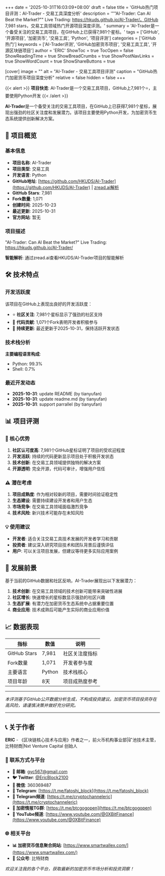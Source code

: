 +++
date = '2025-10-31T16:03:09+08:00'
draft = false
title = 'GitHub热门项目评测：AI-Trader - 交易工具深度分析'
description = '""AI-Trader: Can AI Beat the Market?"" Live Trading: https://hkuds.github.io/AI-Trader/。GitHub 7,981 stars，交易工具领域热门开源项目深度评测。'
summary = 'AI-Trader是一个备受关注的交易工具项目，在GitHub上已获得7,981个星标。'
tags = ['GitHub', '开源项目', '加密货币', '交易工具', 'Python', '项目评测']
categories = ['GitHub热门']
keywords = ['AI-Trader评测', 'GitHub加密货币项目', '交易工具工具', '开源区块链项目']
author = 'ERIC'
ShowToc = true
TocOpen = false
ShowReadingTime = true
ShowBreadCrumbs = true
ShowPostNavLinks = true
ShowWordCount = true
ShowShareButtons = true

[cover]
image = ""
alt = "AI-Trader - 交易工具项目评测"
caption = "GitHub热门加密货币项目深度分析"
relative = false
hidden = false
+++

{{< alert >}}
**项目快览**: AI-Trader是一个交易工具项目，GitHub上7,981个⭐，主要使用Python开发
{{< /alert >}}

**AI-Trader**是一个备受关注的交易工具项目，在GitHub上已获得7,981个星标，展现出强劲的社区关注度和发展潜力。该项目主要使用Python开发，为加密货币生态系统提供创新解决方案。

## 🎯 项目概览

### 基本信息
- **项目名称**: AI-Trader
- **项目类型**: 交易工具
- **开发语言**: Python
- **GitHub地址**: [https://github.com/HKUDS/AI-Trader](https://github.com/HKUDS/AI-Trader) | [zread.ai解析](https://zread.ai/HKUDS/AI-Trader)
- **GitHub Stars**: 7,981
- **Fork数量**: 1,071
- **创建时间**: 2025-10-23
- **最近更新**: 2025-10-31
- **官方网站**: 暂无

### 项目描述
"AI-Trader: Can AI Beat the Market?" Live Trading: https://hkuds.github.io/AI-Trader/

**智能解析**: 通过zread.ai查看HKUDS/AI-Trader项目的智能解析

## 🛠️ 技术特点

### 开发活跃度
该项目在GitHub上表现出良好的开发活跃度：
- ⭐ **社区关注**: 7,981个星标显示了强劲的社区支持
- 🔄 **代码贡献**: 1,071个Fork表明开发者积极参与
- 📅 **持续更新**: 最近更新于2025-10-31，保持活跃开发状态

### 技术栈分析

**主要编程语言构成**:
- Python: 99.3%
- Shell: 0.7%


### 最近开发动态
- **2025-10-31**: update README (by tianyufan)
- **2025-10-31**: update readme.md (by tianyufan)
- **2025-10-31**: support parrallel (by tianyufan)


## 📊 项目评测


### 🎯 核心优势
1. **社区认可度高**: 7,981个GitHub星标证明了项目的受欢迎程度
2. **开发活跃**: 持续的代码更新显示项目处于积极开发状态
3. **技术创新**: 在交易工具领域提供独特的解决方案
4. **开源透明**: 完全开源，代码可审计，增强用户信任

### ⚠️ 潜在考虑
1. **项目成熟度**: 作为相对较新的项目，需要时间验证稳定性
2. **生态建设**: 需要持续建设开发者和用户生态
3. **市场竞争**: 在交易工具领域面临激烈竞争
4. **技术风险**: 新兴技术可能存在未知风险

### 💡 使用建议
- **开发者**: 适合关注交易工具技术发展的开发者学习和贡献
- **投资者**: 建议深入研究项目技术和团队背景后谨慎评估
- **用户**: 可以关注项目发展，但建议等待更多实际应用案例

## 🔮 发展前景

基于当前的GitHub数据和社区反响，AI-Trader展现出以下发展潜力：

1. **技术创新**: 在交易工具领域的技术创新可能带来突破性进展
2. **社区增长**: 快速增长的星标数显示强劲的社区兴趣
3. **生态扩展**: 有潜力在加密货币生态系统中占据重要位置
4. **商业应用**: 技术成熟后可能产生实际的商业应用价值

## 📈 数据表现

| 指标 | 数值 | 说明 |
|------|------|------|
| GitHub Stars | 7,981 | 社区关注度指标 |
| Fork数量 | 1,071 | 开发者参与度 |
| 主要语言 | Python | 技术栈核心 |
| 项目年龄 | 8天 | 项目成熟度参考 |

---

*本评测基于GitHub公开数据分析生成，不构成投资建议。加密货币项目投资存在高风险，请谨慎决策并做好充分研究。*

---

## 📞 关于作者

**ERIC** - 《区块链核心技术与应用》作者之一，前火币机构事业部|矿池技术主管，比特财商|Nxt Venture Capital 创始人

### 🔗 联系方式与平台

- **📧 邮箱**: [gyc567@gmail.com](mailto:gyc567@gmail.com)
- **🐦 Twitter**: [@EricBlock2100](https://twitter.com/EricBlock2100)
- **💬 微信**: 360369487
- **📱 Telegram**: [https://t.me/fatoshi_block](https://t.me/fatoshi_block)
- **📢 Telegram频道**: [https://t.me/cryptochanneleric](https://t.me/cryptochanneleric)
- **👥 加密情报TG群**: [https://t.me/btcgogopen](https://t.me/btcgogopen)
- **🎥 YouTube频道**: [https://www.youtube.com/@0XBitFinance](https://www.youtube.com/@0XBitFinance)

### 🌐 相关平台

- **📊 加密货币信息聚合网站**: [https://www.smartwallex.com/](https://www.smartwallex.com/)
- **📖 公众号**: 比特财商

*欢迎关注我的各个平台，获取最新的加密货币市场分析和投资洞察！*
